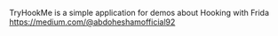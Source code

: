 TryHookMe is a simple application for demos about Hooking with Frida
https://medium.com/@abdoheshamofficial92
